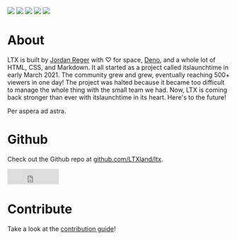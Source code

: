 <img src="https://img.shields.io/github/workflow/status/LTXland/ltx/Deno?color=ff9a51"> <img src="https://img.shields.io/github/license/LTXland/ltx?color=ff9a51"> <img src="https://img.shields.io/github/stars/LTXland/ltx?color=ff9a51"> <img src="https://img.shields.io/github/issues/LTXland/ltx?color=ff9a51"> <img src="https://img.shields.io/tokei/lines/github/LTXland/ltx?color=ff9a51">

# About
LTX is built by <a href="https://LTXland.com">Jordan Reger</a> with ♡ for space, <a href="https://deno.land">Deno</a>, and a whole lot of HTML, CSS, and Markdown. It all started as a project called itslaunchtime in early March 2021. The community grew and grew, eventually reaching 500+ viewers in one day! The project was halted because it became too difficult to manage the whole thing with the small team we had. Now, LTX is coming back stronger than ever with itslaunchtime in its heart. Here's to the future!

Per aspera ad astra.

# Github
Check out the Github repo at <a href="https://github.com/LTXland/ltx">github.com/LTXland/ltx</a>.

<iframe src="https://github.com/sponsors/LTXland/button" title="Sponsor LTXland" height="35" width="116" style="border: 0;" style="background-color: #101010"></iframe>

# Contribute
Take a look at the <a href="https://github.com/LTXland/ltx#contribute">contribution guide</a>!